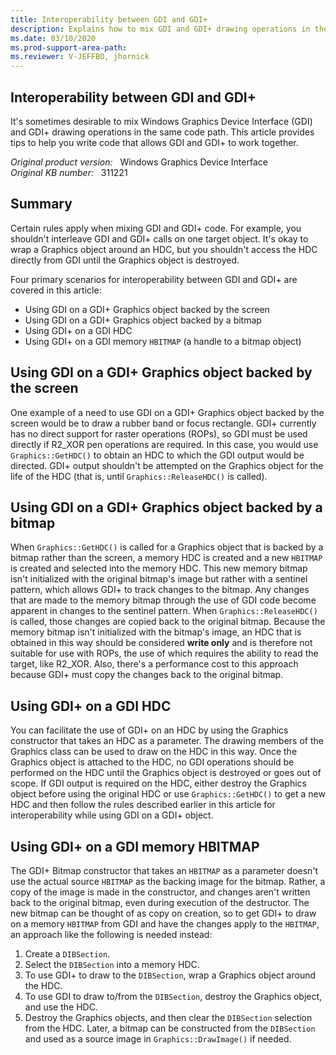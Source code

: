 ```yaml
---
title: Interoperability between GDI and GDI+
description: Explains how to mix GDI and GDI+ drawing operations in the same code path.
ms.date: 03/10/2020
ms.prod-support-area-path:
ms.reviewer: V-JEFFBO, jhornick
---
```

## Interoperability between GDI and GDI+

It's sometimes desirable to mix Windows Graphics Device Interface (GDI) and GDI+ drawing operations in the same code path. This article provides tips to help you write code that allows GDI and GDI+ to work together.

_Original product version:_ &nbsp; Windows Graphics Device Interface  
_Original KB number:_ &nbsp; 311221

## Summary

Certain rules apply when mixing GDI and GDI+ code. For example, you shouldn't interleave GDI and GDI+ calls on one target object. It's okay to wrap a Graphics object around an HDC, but you shouldn't access the HDC directly from GDI until the Graphics object is destroyed.

Four primary scenarios for interoperability between GDI and GDI+ are covered in this article:

- Using GDI on a GDI+ Graphics object backed by the screen
- Using GDI on a GDI+ Graphics object backed by a bitmap
- Using GDI+ on a GDI HDC
- Using GDI+ on a GDI memory `HBITMAP` (a handle to a bitmap object)

## Using GDI on a GDI+ Graphics object backed by the screen

One example of a need to use GDI on a GDI+ Graphics object backed by the screen would be to draw a rubber band or focus rectangle. GDI+ currently has no direct support for raster operations (ROPs), so GDI must be used directly if R2_XOR pen operations are required. In this case, you would use `Graphics::GetHDC()` to obtain an HDC to which the GDI output would be directed. GDI+ output shouldn't be attempted on the Graphics object for the life of the HDC (that is, until `Graphics::ReleaseHDC()` is called).

## Using GDI on a GDI+ Graphics object backed by a bitmap

When `Graphics::GetHDC()` is called for a Graphics object that is backed by a bitmap rather than the screen, a memory HDC is created and a new `HBITMAP` is created and selected into the memory HDC. This new memory bitmap isn't initialized with the original bitmap's image but rather with a sentinel pattern, which allows GDI+ to track changes to the bitmap. Any changes that are made to the memory bitmap through the use of GDI code become apparent in changes to the sentinel pattern. When `Graphics::ReleaseHDC()` is called, those changes are copied back to the original bitmap. Because the memory bitmap isn't initialized with the bitmap's image, an HDC that is obtained in this way should be considered **write only** and is therefore not suitable for use with ROPs, the use of which requires the ability to read the target, like R2_XOR. Also, there's a performance cost to this approach because GDI+ must copy the changes back to the original bitmap.

## Using GDI+ on a GDI HDC

You can facilitate the use of GDI+ on an HDC by using the Graphics constructor that takes an HDC as a parameter. The drawing members of the Graphics class can be used to draw on the HDC in this way. Once the Graphics object is attached to the HDC, no GDI operations should be performed on the HDC until the Graphics object is destroyed or goes out of scope. If GDI output is required on the HDC, either destroy the Graphics object before using the original HDC or use `Graphics::GetHDC()` to get a new HDC and then follow the rules described earlier in this article for interoperability while using GDI on a GDI+ object.

## Using GDI+ on a GDI memory HBITMAP

The GDI+ Bitmap constructor that takes an `HBITMAP` as a parameter doesn't use the actual source `HBITMAP` as the backing image for the bitmap. Rather, a copy of the image is made in the constructor, and changes aren't written back to the original bitmap, even during execution of the destructor. The new bitmap can be thought of as copy on creation, so to get GDI+ to draw on a memory `HBITMAP` from GDI and have the changes apply to the `HBITMAP`, an approach like the following is needed instead:

1. Create a `DIBSection`.
2. Select the `DIBSection` into a memory HDC.
3. To use GDI+ to draw to the `DIBSection`, wrap a Graphics object around the HDC.
4. To use GDI to draw to/from the `DIBSection`, destroy the Graphics object, and use the HDC.
5. Destroy the Graphics objects, and then clear the `DIBSection` selection from the HDC. Later, a bitmap can be constructed from the `DIBSection` and used as a source image in `Graphics::DrawImage()` if needed.

